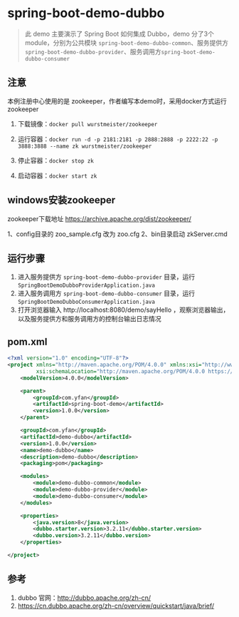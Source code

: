 # spring-boot-demo-dubbo

> 此 demo 主要演示了 Spring Boot 如何集成 Dubbo，demo 分了3个module，分别为公共模块 `spring-boot-demo-dubbo-common`、服务提供方`spring-boot-demo-dubbo-provider`、服务调用方`spring-boot-demo-dubbo-consumer`

## 注意

本例注册中心使用的是 zookeeper，作者编写本demo时，采用docker方式运行 zookeeper

1. 下载镜像：`docker pull wurstmeister/zookeeper`

2. 运行容器：`docker run -d -p 2181:2181 -p 2888:2888 -p 2222:22 -p 3888:3888 --name zk wurstmeister/zookeeper`

3. 停止容器：`docker stop zk`

4. 启动容器：`docker start zk`

## windows安装zookeeper
zookeeper下载地址
https://archive.apache.org/dist/zookeeper/

1、config目录的 zoo_sample.cfg 改为 zoo.cfg
2、bin目录启动 zkServer.cmd

## 运行步骤

1. 进入服务提供方 `spring-boot-demo-dubbo-provider` 目录，运行 `SpringBootDemoDubboProviderApplication.java`
2. 进入服务调用方 `spring-boot-demo-dubbo-consumer` 目录，运行 `SpringBootDemoDubboConsumerApplication.java`
3. 打开浏览器输入 http://localhost:8080/demo/sayHello ，观察浏览器输出，以及服务提供方和服务调用方的控制台输出日志情况

## pom.xml

```xml
<?xml version="1.0" encoding="UTF-8"?>
<project xmlns="http://maven.apache.org/POM/4.0.0" xmlns:xsi="http://www.w3.org/2001/XMLSchema-instance"
         xsi:schemaLocation="http://maven.apache.org/POM/4.0.0 https://maven.apache.org/xsd/maven-4.0.0.xsd">
    <modelVersion>4.0.0</modelVersion>

    <parent>
        <groupId>com.yfan</groupId>
        <artifactId>spring-boot-demo</artifactId>
        <version>1.0.0</version>
    </parent>

    <groupId>com.yfan</groupId>
    <artifactId>demo-dubbo</artifactId>
    <version>1.0.0</version>
    <name>demo-dubbo</name>
    <description>demo-dubbo</description>
    <packaging>pom</packaging>

    <modules>
        <module>demo-dubbo-common</module>
        <module>demo-dubbo-provider</module>
        <module>demo-dubbo-consumer</module>
    </modules>

    <properties>
        <java.version>8</java.version>
        <dubbo.starter.version>3.2.11</dubbo.starter.version>
        <dubbo.version>3.2.11</dubbo.version>
    </properties>

</project>

```

## 参考

1. dubbo 官网：http://dubbo.apache.org/zh-cn/
2. https://cn.dubbo.apache.org/zh-cn/overview/quickstart/java/brief/

